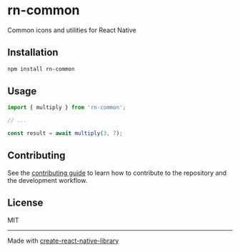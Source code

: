 # rn-common

Common icons and utilities for React Native

## Installation

```sh
npm install rn-common
```

## Usage

```js
import { multiply } from 'rn-common';

// ...

const result = await multiply(3, 7);
```

## Contributing

See the [contributing guide](CONTRIBUTING.md) to learn how to contribute to the repository and the development workflow.

## License

MIT

---

Made with [create-react-native-library](https://github.com/callstack/react-native-builder-bob)
